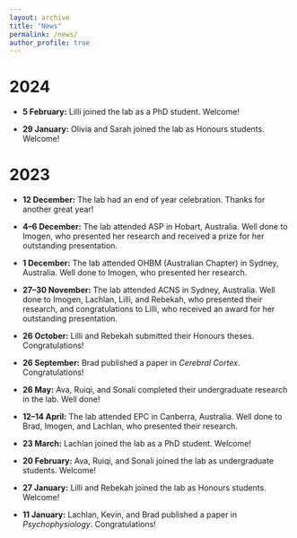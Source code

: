 ```yaml
---
layout: archive
title: "News"
permalink: /news/
author_profile: true
---
```


2024
======

* <b>5 February:</b> Lilli joined the lab as a PhD student. Welcome!

* <b>29 January:</b> Olivia and Sarah joined the lab as Honours students. Welcome!

2023
======

* <b>12 December:</b> The lab had an end of year celebration. Thanks for another great year!

* <b>4–6 December:</b> The lab attended ASP in Hobart, Australia. Well done to Imogen, who presented her research and received a prize for her outstanding presentation.

* <b>1 December:</b> The lab attended OHBM (Australian Chapter) in Sydney, Australia. Well done to Imogen, who presented her research.

* <b>27–30 November:</b> The lab attended ACNS in Sydney, Australia. Well done to Imogen, Lachlan, Lilli, and Rebekah, who presented their research, and congratulations to Lilli, who received an award for her outstanding presentation.

* <b>26 October:</b> Lilli and Rebekah submitted their Honours theses. Congratulations!

* <b>26 September:</b> Brad published a paper in <i>Cerebral Cortex</i>. Congratulations!

* <b>26 May:</b> Ava, Ruiqi, and Sonali completed their undergraduate research in the lab. Well done!

* <b>12–14 April:</b> The lab attended EPC in Canberra, Australia. Well done to Brad, Imogen, and Lachlan, who presented their research.

* <b>23 March:</b> Lachlan joined the lab as a PhD student. Welcome!

* <b>20 February:</b> Ava, Ruiqi, and Sonali joined the lab as undergraduate students. Welcome!

* <b>27 January:</b> Lilli and Rebekah joined the lab as Honours students. Welcome!

* <b>11 January:</b> Lachlan, Kevin, and Brad published a paper in <i>Psychophysiology</i>. Congratulations!
